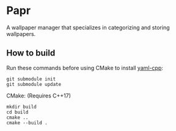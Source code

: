 # Papr
A wallpaper manager that specializes in categorizing and storing wallpapers.

## How to build
Run these commands before using CMake to install [yaml-cpp](https://github.com/jbeder/yaml-cpp):
```
git submodule init
git submodule update
```

CMake: (Requires C++17)
```
mkdir build
cd build
cmake ..
cmake --build .
```
